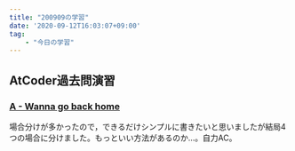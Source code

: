 ```yaml
---
title: "200909の学習"
date: '2020-09-12T16:03:07+09:00'
tag:
    - "今日の学習"
---
```

## AtCoder過去問演習
### [A - Wanna go back home](https://atcoder.jp/contests/agc003/tasks/agc003_a)

場合分けが多かったので，できるだけシンプルに書きたいと思いましたが結局4つの場合に分けました。もっといい方法があるのか…。自力AC。